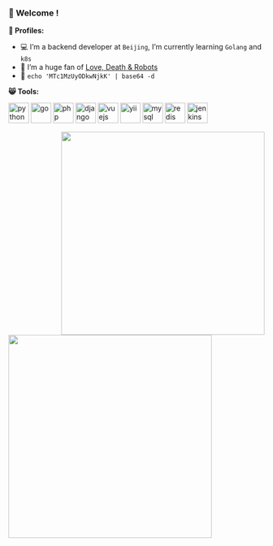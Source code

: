 ### 👋 Welcome !



**🌈 Profiles:**


- :computer: I’m a backend developer at `Beijing`, I’m currently learning `Golang` and `k8s`
- :movie_camera: I’m a huge fan of [Love, Death & Robots](https://zh.wikipedia.org/wiki/Love,_Death_%26_Robots) 
- :iphone: `echo 'MTc1MzUyODkwNjkK' | base64 -d`


**:smile_cat:  Tools:**

<p align="left">
<img src="https://img.icons8.com/color/344/python.png" alt="python" width="40" height="40"/>
<img src="https://img.icons8.com/color/344/golang.png" alt="go" width="40" height="40"/>
<img src="https://img.icons8.com/dusk/344/php-logo.png" alt="php" width="40" height="40"/>
<img src="https://img.icons8.com/color/344/django.png" alt="django" width="40" height="40"/>
<img src="https://img.icons8.com/color/344/vue-js.png" alt="vuejs" width="40" height="40"/>
<img src="https://avatars.githubusercontent.com/u/993323?s=200&v=4" alt="yii" width="40" height="40"/>
<img src="https://img.icons8.com/ios-filled/344/mysql-logo.png" alt="mysql" width="40" height="40"/>
<img src="https://img.icons8.com/color/344/redis.png" alt="redis" width="40" height="40"/>
<img src="https://img.icons8.com/color/344/jenkins.png" alt="jenkins" width="40" height="40"/>
</p>




<img align="right" src="https://github-readme-stats.vercel.app/api?username=landybird&show_icons=true&title_color=5bd1d7&icon_color=eaffd0&text_color=f2f4f6&bg_color=263859" width="400" />
<img align="left" src="https://truth.bahamut.com.tw/s01/201908/bc1a4ad718a96733ba4786efd8f49a71.JPG" width="400" />

